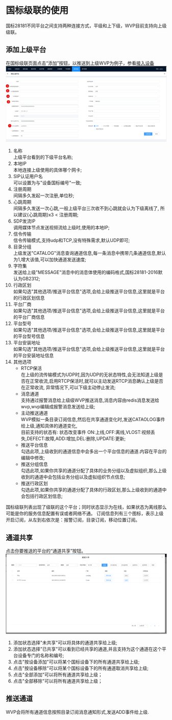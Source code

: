 <!-- 国标级联的使用 -->

# 国标级联的使用

国标28181不同平台之间支持两种连接方式，平级和上下级，WVP目前支持向上级级联。

## 添加上级平台

在国标级联页面点击“添加”按钮，以推送到上级WVP为例子，参看[接入设备](./_content/ability/device.md)
![cascade17](_media/img_17.png)

1. 名称  
   上级平台看到的下级平台名称;
2. 本地IP  
   本地连接上级使用的具体哪个网卡;
3. SIP认证用户名  
   可以设置为与"设备国标编号"一致;
4. 注册周期  
   间隔多久发起一次注册,单位秒;
5. 心跳周期  
   间隔多久发送一次心跳,一般上级平台三次收不到心跳就会认为下级离线了, 所以建议{心跳周期}x3 < 注册周期;
6. SDP发流IP  
   调用媒体节点发送视频流给上级时,使用的本地IP;
7. 信令传输  
   信令传输模式,支持udp和TCP,没有特殊需求,默认UDP即可;
8. 目录分组  
   上级发送"CATALOG"消息查询通道信息,每一条消息中携带几条通道信息,默认为1,增大该值,可以加快通道发送速度;
9. 字符集  
   发送给上级"MESSAGE"消息中的消息体使用的编码格式,国标28181-2016默认为GB2312;
10. 行政区划  
    如果勾选"其他选项/推送平台信息"选项,会给上级推送平台信息,这里就是平台的行政区划信息
11. 平台厂商  
    如果勾选"其他选项/推送平台信息"选项,会给上级推送平台信息,这里就是平台的平台厂商信息
12. 平台型号  
    如果勾选"其他选项/推送平台信息"选项,会给上级推送平台信息,这里就是平台的平台型号信息
13. 平台安装地址  
    如果勾选"其他选项/推送平台信息"选项,会给上级推送平台信息,这里就是平台的平台安装地址信息
14. 其他选项
    - RTCP保活  
      在上级的流传输模式为UDP时,因为UDP的无状态特性,会无法知道上级是否在正常收流,启用RTCP保活时,就可以主动发送RTCP消息确认上级是否在正常收流,
      异常情况下,可以下级主动停止发流;
    - 消息通道  
      支持通过报警消息给上级级WVP推送消息,消息内容由redis消息发送给wvp,wvp编辑成报警消息发送给上级;
    - 主动推送通道  
      WVP模拟一条目录订阅信息,然后在共享通道变化时,发送CATAOLOG事件给上级,通知具体的通道变化,  
      目前支持的状态有: 状态改变事件 ON:上线,OFF:离线,VLOST:视频丢失,DEFECT:故障,ADD:增加,DEL:删除,UPDATE:更新;
    - 推送平台信息  
      勾选此项,上级收到的通道信息中会多出一个平台信息的通道.内容在平台的编辑中修改;
    - 推送分组信息  
      勾选此项,如果你共享的通道分配了具体的业务分组以及虚拟组织,那么上级收到的通道中会包括业务分组以及虚拟组织节点信息;
    - 推送行政区划  
      勾选此项,如果你共享的通道分配了具体的行政区划,那么上级收到的通道中会包括行政区划信息;

国标级联列表出现了级联的这个平台；同时状态显示为在线，如果状态为离线那么可能是你的服务信息配置有误或者网络不通。
订阅信息列有三个图标，表示上级开启订阅，从左到右依次是：报警订阅，目录订阅，移动位置订阅。

## 通道共享

点击你要推送的平台的“通道共享”按钮。
![cascade18](_media/img_18.png)

1. 添加状态选择"未共享"可以将具体的通道共享给上级;
2. 添加状态选择"已共享"可以看到已经共享的通道,并且支持为这个通道在这个平台设备专门的名称和编号;
3. 点击"按设备添加"可以将某个国标设备下的所有通道共享给上级;
4. 点击"按设备移除"可以将某个国标设备下的所有通道取消共享给上级;
5. 点击"全部添加"可以将所有通道共享给上级；
6. 点击"全部移除"可以将所有通道共享给上级；

## 推送通道

WVP会将所有通道信息按照目录订阅消息通知形式,发送ADD事件给上级.